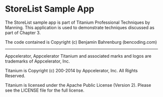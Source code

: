 <h1>StoreList Sample App</h1>

The StoreList sample app is part of Titanium Professional Techniques by Manning.  This application is used to demonstrate techniques discussed as part of Chapter 3.

The code contained is Copyright (c) Benjamin Bahrenburg (bencoding.com)

----------------------------------

Appcelerator, Appcelerator Titanium and associated marks and logos are 
trademarks of Appcelerator, Inc. 

Titanium is Copyright (c) 200-2014 by Appcelerator, Inc. All Rights Reserved.

Titanium is licensed under the Apache Public License (Version 2). Please
see the LICENSE file for the full license.

